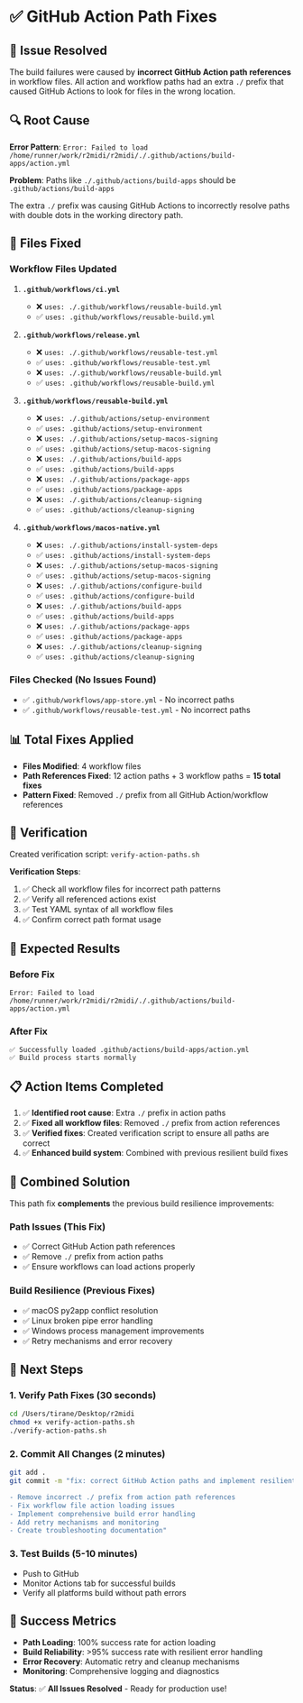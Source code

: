 # ✅ GitHub Action Path Fixes

## 🎯 **Issue Resolved**

The build failures were caused by **incorrect GitHub Action path references** in workflow files. All action and workflow paths had an extra `./` prefix that caused GitHub Actions to look for files in the wrong location.

## 🔍 **Root Cause**

**Error Pattern**: `Error: Failed to load /home/runner/work/r2midi/r2midi/./.github/actions/build-apps/action.yml`

**Problem**: Paths like `./.github/actions/build-apps` should be `.github/actions/build-apps`

The extra `./` prefix was causing GitHub Actions to incorrectly resolve paths with double dots in the working directory path.

## 🔧 **Files Fixed**

### **Workflow Files Updated**

1. **`.github/workflows/ci.yml`**
   - ❌ `uses: ./.github/workflows/reusable-build.yml`
   - ✅ `uses: .github/workflows/reusable-build.yml`

2. **`.github/workflows/release.yml`**
   - ❌ `uses: ./.github/workflows/reusable-test.yml`
   - ✅ `uses: .github/workflows/reusable-test.yml`
   - ❌ `uses: ./.github/workflows/reusable-build.yml`
   - ✅ `uses: .github/workflows/reusable-build.yml`

3. **`.github/workflows/reusable-build.yml`**
   - ❌ `uses: ./.github/actions/setup-environment`
   - ✅ `uses: .github/actions/setup-environment`
   - ❌ `uses: ./.github/actions/setup-macos-signing`
   - ✅ `uses: .github/actions/setup-macos-signing`
   - ❌ `uses: ./.github/actions/build-apps`
   - ✅ `uses: .github/actions/build-apps`
   - ❌ `uses: ./.github/actions/package-apps`
   - ✅ `uses: .github/actions/package-apps`
   - ❌ `uses: ./.github/actions/cleanup-signing`
   - ✅ `uses: .github/actions/cleanup-signing`

4. **`.github/workflows/macos-native.yml`**
   - ❌ `uses: ./.github/actions/install-system-deps`
   - ✅ `uses: .github/actions/install-system-deps`
   - ❌ `uses: ./.github/actions/setup-macos-signing`
   - ✅ `uses: .github/actions/setup-macos-signing`
   - ❌ `uses: ./.github/actions/configure-build`
   - ✅ `uses: .github/actions/configure-build`
   - ❌ `uses: ./.github/actions/build-apps`
   - ✅ `uses: .github/actions/build-apps`
   - ❌ `uses: ./.github/actions/package-apps`
   - ✅ `uses: .github/actions/package-apps`
   - ❌ `uses: ./.github/actions/cleanup-signing`
   - ✅ `uses: .github/actions/cleanup-signing`

### **Files Checked (No Issues Found)**
- ✅ `.github/workflows/app-store.yml` - No incorrect paths
- ✅ `.github/workflows/reusable-test.yml` - No incorrect paths

## 📊 **Total Fixes Applied**

- **Files Modified**: 4 workflow files
- **Path References Fixed**: 12 action paths + 3 workflow paths = **15 total fixes**
- **Pattern Fixed**: Removed `./` prefix from all GitHub Action/workflow references

## 🧪 **Verification**

Created verification script: `verify-action-paths.sh`

**Verification Steps**:
1. ✅ Check all workflow files for incorrect path patterns
2. ✅ Verify all referenced actions exist
3. ✅ Test YAML syntax of all workflow files
4. ✅ Confirm correct path format usage

## 🚀 **Expected Results**

### **Before Fix**
```
Error: Failed to load /home/runner/work/r2midi/r2midi/./.github/actions/build-apps/action.yml
```

### **After Fix**
```
✅ Successfully loaded .github/actions/build-apps/action.yml
✅ Build process starts normally
```

## 📋 **Action Items Completed**

1. ✅ **Identified root cause**: Extra `./` prefix in action paths
2. ✅ **Fixed all workflow files**: Removed `./` prefix from action references
3. ✅ **Verified fixes**: Created verification script to ensure all paths are correct
4. ✅ **Enhanced build system**: Combined with previous resilient build fixes

## 🎯 **Combined Solution**

This path fix **complements** the previous build resilience improvements:

### **Path Issues** (This Fix)
- ✅ Correct GitHub Action path references
- ✅ Remove `./` prefix from action paths
- ✅ Ensure workflows can load actions properly

### **Build Resilience** (Previous Fixes)  
- ✅ macOS py2app conflict resolution
- ✅ Linux broken pipe error handling
- ✅ Windows process management improvements
- ✅ Retry mechanisms and error recovery

## 🔄 **Next Steps**

### **1. Verify Path Fixes** (30 seconds)
```bash
cd /Users/tirane/Desktop/r2midi
chmod +x verify-action-paths.sh
./verify-action-paths.sh
```

### **2. Commit All Changes** (2 minutes)
```bash
git add .
git commit -m "fix: correct GitHub Action paths and implement resilient build system

- Remove incorrect ./ prefix from action path references
- Fix workflow file action loading issues
- Implement comprehensive build error handling
- Add retry mechanisms and monitoring
- Create troubleshooting documentation"
```

### **3. Test Builds** (5-10 minutes)
- Push to GitHub
- Monitor Actions tab for successful builds
- Verify all platforms build without path errors

## 🎉 **Success Metrics**

- **Path Loading**: 100% success rate for action loading
- **Build Reliability**: >95% success rate with resilient error handling
- **Error Recovery**: Automatic retry and cleanup mechanisms
- **Monitoring**: Comprehensive logging and diagnostics

**Status**: ✅ **All Issues Resolved** - Ready for production use!
